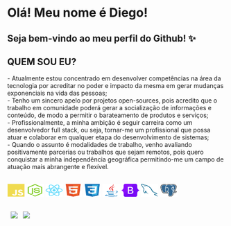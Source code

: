 <h1>Olá! Meu nome é Diego!</h1>

<h2>Seja bem-vindo ao meu perfil do Github! ✨</h2>


<!--
**diegocostaxp/diegocostaxp** is a  _special_ ✨ repository because its `README.md` (this file) appears on your GitHub profile.

-->
<h2>QUEM SOU EU?</h2>
<p>
- Atualmente estou concentrado em desenvolver competências na área da tecnologia por acreditar no poder e impacto da mesma em gerar mudanças exponenciais na vida das pessoas; </br>
- Tenho um sincero apelo por projetos open-sources, pois acredito que o trabalho em comunidade poderá gerar a socialização de informações e conteúdo, de modo a permitir o barateamento de produtos e serviços;</br>
- Profissionalmente, a minha ambição é seguir carreira como um desenvolvedor full stack, ou seja, tornar-me um profissional que possa atuar e colaborar em qualquer etapa do desenvolvimento de sistemas;</br>
- Quando o assunto é modalidades de trabalho, venho avaliando positivamente parcerias ou trabalhos que sejam remotos, pois quero conquistar a minha independência geográfica permitindo-me um campo de atuação mais abrangente e flexível. 
</p>

<div style="display: inline_block"><br>
  <img align="center" alt="javascript" height="30" width="40" src="https://raw.githubusercontent.com/devicons/devicon/master/icons/javascript/javascript-plain.svg">
  <img align="center" alt="nodejs" height="30" width="40" src="https://raw.githubusercontent.com/devicons/devicon/master/icons/nodejs/nodejs-plain.svg">
  <img align="center" alt="react" height="30" width="40" src="https://raw.githubusercontent.com/devicons/devicon/master/icons/react/react-original.svg">
  <img align="center" alt="html" height="30" width="40" src="https://raw.githubusercontent.com/devicons/devicon/master/icons/html5/html5-original.svg">
  <img align="center" alt="css" height="30" width="40" src="https://raw.githubusercontent.com/devicons/devicon/master/icons/css3/css3-original.svg">
  <img align="center" alt="java" height="30" width="40" src="https://raw.githubusercontent.com/devicons/devicon/master/icons/java/java-original.svg">
  <img align="center" alt="bootstraps" height="30" width="40" src="https://raw.githubusercontent.com/devicons/devicon/master/icons/bootstrap/bootstrap-original.svg">
  <img align="center" alt="mysql" height="30" width="40" src="https://raw.githubusercontent.com/devicons/devicon/master/icons/mysql/mysql-original.svg">
  <img align="center" alt="postgresql" height="30" width="40" src="https://raw.githubusercontent.com/devicons/devicon/master/icons/postgresql/postgresql-original.svg">
</div>
<br>
<br>
<div>
  <a href = "mailto:diegocostaxp@gmail.com"><img src="https://img.shields.io/badge/Gmail-D14836?style=for-the-badge&logo=gmail&logoColor=white" target="_blank"></a>
  <a href="https://www.linkedin.com/in/diegodealmeidacosta" target="_blank"><img src="https://img.shields.io/badge/-LinkedIn-%230077B5?style=for-the-badge&logo=linkedin&logoColor=white" target="_blank"></a>   
</div>
